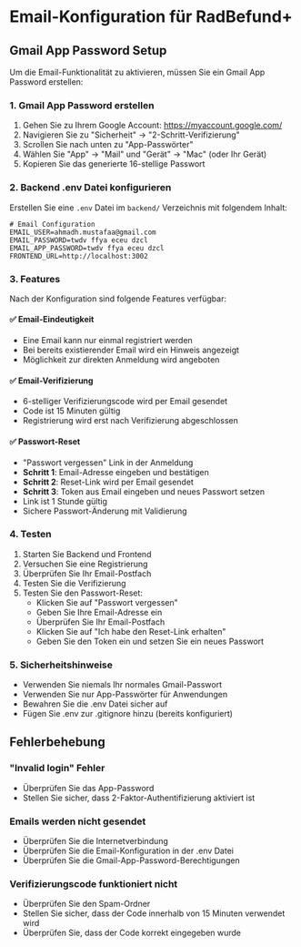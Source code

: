 # Email-Konfiguration für RadBefund+

## Gmail App Password Setup

Um die Email-Funktionalität zu aktivieren, müssen Sie ein Gmail App Password erstellen:

### 1. Gmail App Password erstellen

1. Gehen Sie zu Ihrem Google Account: https://myaccount.google.com/
2. Navigieren Sie zu "Sicherheit" → "2-Schritt-Verifizierung"
3. Scrollen Sie nach unten zu "App-Passwörter"
4. Wählen Sie "App" → "Mail" und "Gerät" → "Mac" (oder Ihr Gerät)
5. Kopieren Sie das generierte 16-stellige Passwort

### 2. Backend .env Datei konfigurieren

Erstellen Sie eine `.env` Datei im `backend/` Verzeichnis mit folgendem Inhalt:

```env
# Email Configuration
EMAIL_USER=ahmadh.mustafaa@gmail.com
EMAIL_PASSWORD=twdv ffya eceu dzcl
EMAIL_APP_PASSWORD=twdv ffya eceu dzcl
FRONTEND_URL=http://localhost:3002
```

### 3. Features

Nach der Konfiguration sind folgende Features verfügbar:

#### ✅ Email-Eindeutigkeit
- Eine Email kann nur einmal registriert werden
- Bei bereits existierender Email wird ein Hinweis angezeigt
- Möglichkeit zur direkten Anmeldung wird angeboten

#### ✅ Email-Verifizierung
- 6-stelliger Verifizierungscode wird per Email gesendet
- Code ist 15 Minuten gültig
- Registrierung wird erst nach Verifizierung abgeschlossen

#### ✅ Passwort-Reset
- "Passwort vergessen" Link in der Anmeldung
- **Schritt 1**: Email-Adresse eingeben und bestätigen
- **Schritt 2**: Reset-Link wird per Email gesendet
- **Schritt 3**: Token aus Email eingeben und neues Passwort setzen
- Link ist 1 Stunde gültig
- Sichere Passwort-Änderung mit Validierung

### 4. Testen

1. Starten Sie Backend und Frontend
2. Versuchen Sie eine Registrierung
3. Überprüfen Sie Ihr Email-Postfach
4. Testen Sie die Verifizierung
5. Testen Sie den Passwort-Reset:
   - Klicken Sie auf "Passwort vergessen"
   - Geben Sie Ihre Email-Adresse ein
   - Überprüfen Sie Ihr Email-Postfach
   - Klicken Sie auf "Ich habe den Reset-Link erhalten"
   - Geben Sie den Token ein und setzen Sie ein neues Passwort

### 5. Sicherheitshinweise

- Verwenden Sie niemals Ihr normales Gmail-Passwort
- Verwenden Sie nur App-Passwörter für Anwendungen
- Bewahren Sie die .env Datei sicher auf
- Fügen Sie .env zur .gitignore hinzu (bereits konfiguriert)

## Fehlerbehebung

### "Invalid login" Fehler
- Überprüfen Sie das App-Password
- Stellen Sie sicher, dass 2-Faktor-Authentifizierung aktiviert ist

### Emails werden nicht gesendet
- Überprüfen Sie die Internetverbindung
- Überprüfen Sie die Email-Konfiguration in der .env Datei
- Überprüfen Sie die Gmail-App-Password-Berechtigungen

### Verifizierungscode funktioniert nicht
- Überprüfen Sie den Spam-Ordner
- Stellen Sie sicher, dass der Code innerhalb von 15 Minuten verwendet wird
- Überprüfen Sie, dass der Code korrekt eingegeben wurde
